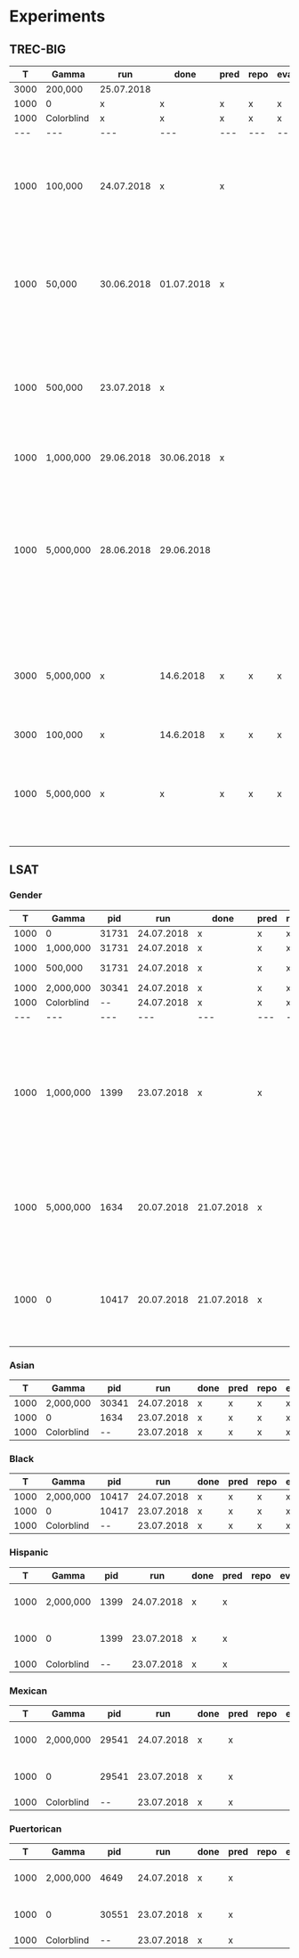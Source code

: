# Experiments

## TREC-BIG

| T | Gamma | run | done | pred | repo | eval | comments |
| --- | --- | --- | ---| --- | --- | --- | --- |
| 3000 | 200,000 | 25.07.2018 |  |  |  |  |  |
| 1000 | 0 | x | x | x | x | x | |
| 1000 | Colorblind | x | x | x | x | x | |
| --- | --- | --- | ---| --- | --- | --- | --- |
| 1000 | 100,000 | 24.07.2018 | x | x |  |  | FAILED: number of iterations too small, gamma small enough though |
| 1000 | 50,000 | 30.06.2018 | 01.07.2018 | x |  |  | Gamma might be to large for the small gamma case, have to wait to find large gamma first|
| 1000 | 500,000 | 23.07.2018 | x |  |  |  | FAILED: gamma too large, cost function looks weird; running on LSAT server with PID 31731 |
| 1000 | 1,000,000 | 29.06.2018 | 30.06.2018 | x |  |  | FAILED; gamma still too large |
| 1000 | 5,000,000 | 28.06.2018 | 29.06.2018 |  |  |  | trying with dataset with continuous scores, using 50 queries for training, but only 200 candidates --> gamma too large, convergence looked weird |
| 3000 | 5,000,000 | x | 14.6.2018 | x | x | x | higher iterations did not make women to be distributed evenly, but also rates all women to top positions |
| 3000 | 100,000 | x | 14.6.2018 | x | x | x | |
| 1000 | 5,000,000 | x | x | x | x | x | made all women appear in top positions, super weird, trying to have better convergence |

## LSAT

### Gender

| T | Gamma | pid | run | done | pred | repo | eval | comments |
| --- | --- | --- | --- | ---| --- | --- | --- | --- |
| 1000 | 0 | 31731 | 24.07.2018 | x | x | x | x |  |
| 1000 | 1,000,000 | 31731 | 24.07.2018 | x | x | x | x |  |
| 1000 | 500,000 | 31731 | 24.07.2018 | x | x | x | x | might be a bit too small |
| 1000 | 2,000,000 | 30341 | 24.07.2018 | x | x | x | x |  |
| 1000 | Colorblind | -- | 24.07.2018 | x | x | x | x | |
| --- | --- | --- | --- | ---| --- | --- | --- | --- |
| 1000 | 1,000,000 | 1399 | 23.07.2018 | x | x | | | gamma seems to be still too small, because mean of positions of protected and non-protected group is not yet equal|
| 1000 | 5,000,000 | 1634 | 20.07.2018 | 21.07.2018 | x | | | FAILED; subsampled dataset, now has ~1700 candidates in training set |
| 1000 | 0 | 10417 | 20.07.2018 | 21.07.2018 | x | | | FAILED; subsampled dataset, now has ~1700 candidates in training set |



### Asian

| T | Gamma | pid | run | done | pred | repo | eval | comments |
| --- | --- | --- | --- | ---| --- | --- | --- | --- |
| 1000 | 2,000,000 | 30341 | 24.07.2018 | x | x | x | x |  |
| 1000 | 0 | 1634 | 23.07.2018 | x | x | x | x |  |
| 1000 | Colorblind | -- | 23.07.2018 | x | x | x | x | |


### Black

| T | Gamma | pid | run | done | pred | repo | eval | comments |
| --- | --- | --- | --- | ---| --- | --- | --- | --- |
| 1000 | 2,000,000 | 10417 | 24.07.2018 | x | x | x | x |  |
| 1000 | 0 | 10417 | 23.07.2018 | x | x | x | x |  |
| 1000 | Colorblind | -- | 23.07.2018 | x | x | x | x |


### Hispanic

| T | Gamma | pid | run | done | pred | repo | eval | comments |
| --- | --- | --- | --- | ---| --- | --- | --- | --- |
| 1000 | 2,000,000 | 1399 | 24.07.2018 | x | x | | | running on TREC server |
| 1000 | 0 | 1399 | 23.07.2018 | x | x | | | running on TREC server |
| 1000 | Colorblind | -- | 23.07.2018 | x | x | | |


### Mexican

| T | Gamma | pid | run | done | pred | repo | eval | comments |
| --- | --- | --- | --- | ---| --- | --- | --- | --- |
| 1000 | 2,000,000 | 29541 | 24.07.2018 | x | x | | | running on TREC server |
| 1000 | 0 | 29541 | 23.07.2018 | x | x | | | running on TREC server |
| 1000 | Colorblind | -- | 23.07.2018 | x | x | | |



### Puertorican

| T | Gamma | pid | run | done | pred | repo | eval | comments |
| --- | --- | --- | --- | ---| --- | --- | --- | --- |
| 1000 | 2,000,000 | 4649 | 24.07.2018 | x | x | | | running on TREC server |
| 1000 | 0 | 30551 | 23.07.2018 | x | x | | | running on TREC server |
| 1000 | Colorblind | -- | 23.07.2018 | x | x | | |

